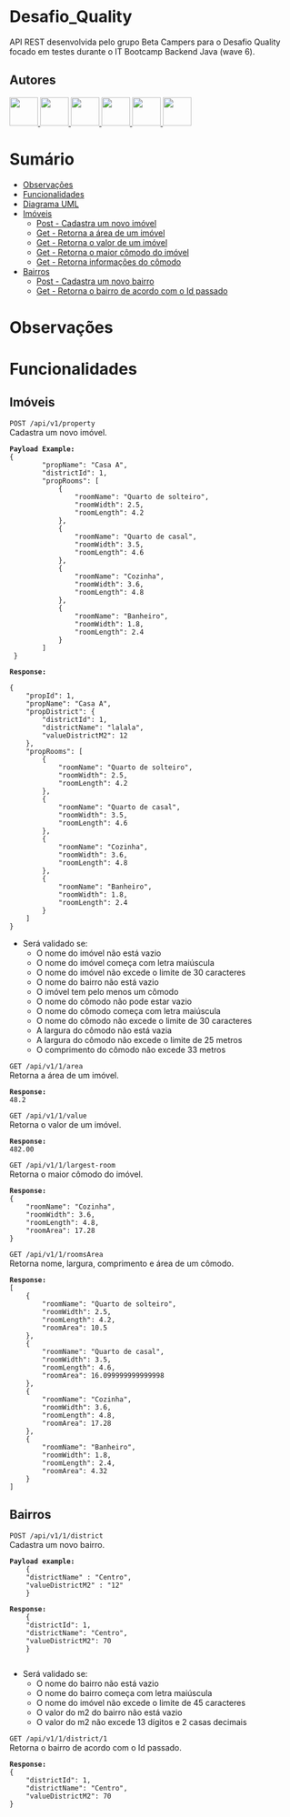 # Desafio_Quality
API REST desenvolvida pelo grupo Beta Campers para o Desafio Quality focado em testes durante o IT Bootcamp Backend Java (wave 6). 

## Autores
<a href="https://github.com/vfreitasmeli">
  <img src="https://avatars.githubusercontent.com/u/107959338?s=50&v=4" style="width: 50px">
</a>
<a href="https://github.com/brunavottri">
  <img src="https://avatars.githubusercontent.com/u/108009877?s=120&v=4" style="width: 50px">
</a>
<a href="https://github.com/pealmeida-meli">
  <img src="https://avatars.githubusercontent.com/u/108008922?s=120&v=4" style="width: 50px">
</a>
<a href="https://github.com/thiagosordiMELI">
  <img src="https://avatars.githubusercontent.com/u/108008559?s=120&v=4" style="width: 50px">
</a>
<a href="https://github.com/bdonadel">
  <img src="https://avatars.githubusercontent.com/u/108012641?s=120&v=4" style="width: 50px">
</a>
<a href="https://github.com/felipeticiani-meli">
  <img src="https://avatars.githubusercontent.com/u/108010964?s=120&v=4" style="width: 50px">
</a>

# Sumário

- [Observações](#observações)
- [Funcionalidades](#funcionalidades)
- <a href="https://drive.google.com/file/d/1gCBrdi8smZKJKubESFuziZZ9NbGer9XZ/view?usp=sharing">Diagrama UML </a>
- [Imóveis](#imóveis)
  - [Post - Cadastra um novo imóvel](#addProperty)
  - [Get - Retorna a área de um imóvel](#propertyArea)
  - [Get - Retorna o valor de um imóvel](#propertyValue)
  - [Get - Retorna o maior cômodo do imóvel](#biggestRoom)
  - [Get - Retorna informações do cômodo](#roomInfo)
- [Bairros](#bairros)
  - [Post - Cadastra um novo bairro](#addDistrict)
  - [Get - Retorna o bairro de acordo com o Id passado](#getDistrict)
# Observações

# Funcionalidades

## Imóveis

`POST /api/v1/property` <br name="addProperty">
Cadastra um novo imóvel.
<pre><code><b>Payload Example:</b>
{
        "propName": "Casa A",
        "districtId": 1,
        "propRooms": [
            {
                "roomName": "Quarto de solteiro",
                "roomWidth": 2.5,
                "roomLength": 4.2
            },
            {
                "roomName": "Quarto de casal",
                "roomWidth": 3.5,
                "roomLength": 4.6
            },
            {
                "roomName": "Cozinha",
                "roomWidth": 3.6,
                "roomLength": 4.8
            },
            {
                "roomName": "Banheiro",
                "roomWidth": 1.8,
                "roomLength": 2.4
            }
        ]
 }
    
<b>Response:</b>

{
    "propId": 1,
    "propName": "Casa A",
    "propDistrict": {
        "districtId": 1,
        "districtName": "lalala",
        "valueDistrictM2": 12
    },
    "propRooms": [
        {
            "roomName": "Quarto de solteiro",
            "roomWidth": 2.5,
            "roomLength": 4.2
        },
        {
            "roomName": "Quarto de casal",
            "roomWidth": 3.5,
            "roomLength": 4.6
        },
        {
            "roomName": "Cozinha",
            "roomWidth": 3.6,
            "roomLength": 4.8
        },
        {
            "roomName": "Banheiro",
            "roomWidth": 1.8,
            "roomLength": 2.4
        }
    ]
}
</code></pre>
- Será validado se:<br>
  - O nome do imóvel não está vazio<br>
  - O nome do imóvel começa com letra maiúscula<br>
  - O nome do imóvel não excede o limite de 30 caracteres<br>
  - O nome do bairro não está vazio<br>
  - O imóvel tem pelo menos um cômodo<br>
  - O nome do cômodo não pode estar vazio<br>
  - O nome do cômodo começa com letra maiúscula<br>
  - O nome do cômodo não excede o limite de 30 caracteres<br>
  - A largura do cômodo não está vazia<br>
  - A largura do cômodo não excede o limite de 25 metros<br>
  - O comprimento do cômodo não excede 33 metros<br>

`GET /api/v1/1/area` <br name="propertyArea">
Retorna a área de um imóvel.
<pre><code><b>Response:</b>
48.2
</code></pre>

`GET /api/v1/1/value` <br name="propertyValue">
Retorna o valor de um imóvel.
<pre><code><b>Response:</b>
482.00
</code></pre>

`GET /api/v1/1/largest-room` <br name="biggestRoom">
Retorna o maior cômodo do imóvel.
<pre><code><b>Response:</b>
{
    "roomName": "Cozinha",
    "roomWidth": 3.6,
    "roomLength": 4.8,
    "roomArea": 17.28
}
</code></pre>

`GET /api/v1/1/roomsArea` <br name="roomInfo">
Retorna nome, largura, comprimento e área de um cômodo.
<pre><code><b>Response:</b>
[
    {
        "roomName": "Quarto de solteiro",
        "roomWidth": 2.5,
        "roomLength": 4.2,
        "roomArea": 10.5
    },
    {
        "roomName": "Quarto de casal",
        "roomWidth": 3.5,
        "roomLength": 4.6,
        "roomArea": 16.099999999999998
    },
    {
        "roomName": "Cozinha",
        "roomWidth": 3.6,
        "roomLength": 4.8,
        "roomArea": 17.28
    },
    {
        "roomName": "Banheiro",
        "roomWidth": 1.8,
        "roomLength": 2.4,
        "roomArea": 4.32
    }
]
</code></pre>

## Bairros

`POST /api/v1/1/district` <br name="addDistrict">
Cadastra um novo bairro.
<pre><code><b>Payload example:</b>
    {
    "districtName" : "Centro",
    "valueDistrictM2" : "12"
    }
    
<b>Response:</b>
    {
    "districtId": 1,
    "districtName": "Centro",
    "valueDistrictM2": 70
    }
    </code></pre>
    
- Será validado se:<br>
  - O nome do bairro não está vazio<br>
  - O nome do bairro começa com letra maiúscula
  - O nome do imóvel não excede o limite de 45 caracteres
  - O valor do m2 do bairro não está vazio
  - O valor do m2 não excede 13 dígitos e 2 casas decimais

`GET /api/v1/1/district/1` <br name="getDistrict">
Retorna o bairro de acordo com o Id passado.
<pre><code><b>Response:</b>
{
    "districtId": 1,
    "districtName": "Centro",
    "valueDistrictM2": 70
}
</code></pre>
